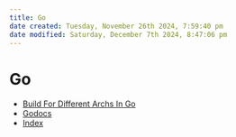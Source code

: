 ```yaml
---
title: Go
date created: Tuesday, November 26th 2024, 7:59:40 pm
date modified: Saturday, December 7th 2024, 8:47:06 pm
---
```


# Go

- [Build For Different Archs In Go](build-for-different-archs-in-go.md)
- [Godocs](godocs.md)
- [Index](index.md)
